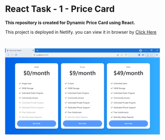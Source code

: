 # React Task - 1 - Price Card

**This repository is created for Dynamic Price Card using React.**

This project is deployed in Netlify. you can view it in browser by [Click Here](https://nyt-books-3411.netlify.app/)

<br>

![Output Screenshot](<src/assets/Output Screenshot.png>)
